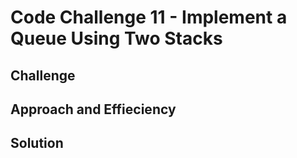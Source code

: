#  Code Challenge 11 - Implement a Queue Using Two Stacks

##  Challenge

##  Approach and Effieciency

##  Solution




